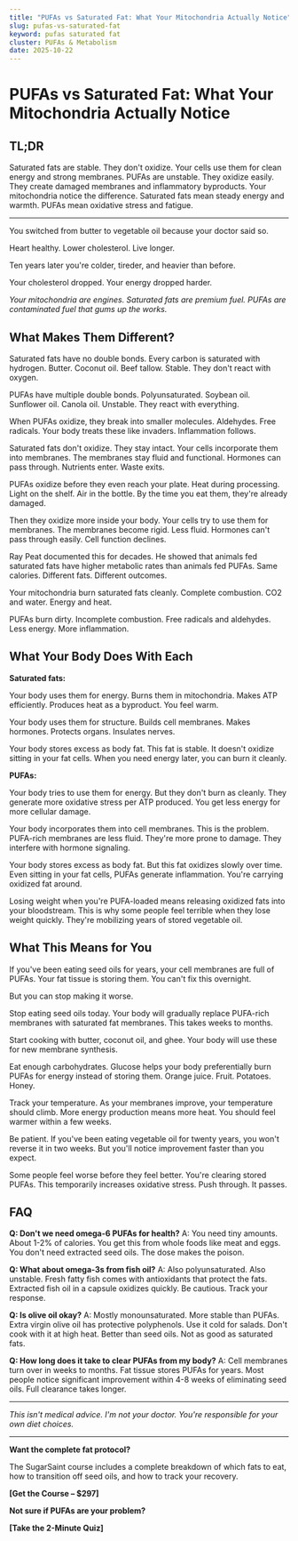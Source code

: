 ```yaml
---
title: "PUFAs vs Saturated Fat: What Your Mitochondria Actually Notice"
slug: pufas-vs-saturated-fat
keyword: pufas saturated fat
cluster: PUFAs & Metabolism
date: 2025-10-22
---
```


# PUFAs vs Saturated Fat: What Your Mitochondria Actually Notice

## TL;DR

Saturated fats are stable. They don't oxidize. Your cells use them for clean energy and strong membranes. PUFAs are unstable. They oxidize easily. They create damaged membranes and inflammatory byproducts. Your mitochondria notice the difference. Saturated fats mean steady energy and warmth. PUFAs mean oxidative stress and fatigue.

---

You switched from butter to vegetable oil because your doctor said so.

Heart healthy. Lower cholesterol. Live longer.

Ten years later you're colder, tireder, and heavier than before.

Your cholesterol dropped. Your energy dropped harder.

*Your mitochondria are engines. Saturated fats are premium fuel. PUFAs are contaminated fuel that gums up the works.*

## What Makes Them Different?

Saturated fats have no double bonds. Every carbon is saturated with hydrogen. Butter. Coconut oil. Beef tallow. Stable. They don't react with oxygen.

PUFAs have multiple double bonds. Polyunsaturated. Soybean oil. Sunflower oil. Canola oil. Unstable. They react with everything.

When PUFAs oxidize, they break into smaller molecules. Aldehydes. Free radicals. Your body treats these like invaders. Inflammation follows.

Saturated fats don't oxidize. They stay intact. Your cells incorporate them into membranes. The membranes stay fluid and functional. Hormones can pass through. Nutrients enter. Waste exits.

PUFAs oxidize before they even reach your plate. Heat during processing. Light on the shelf. Air in the bottle. By the time you eat them, they're already damaged.

Then they oxidize more inside your body. Your cells try to use them for membranes. The membranes become rigid. Less fluid. Hormones can't pass through easily. Cell function declines.

Ray Peat documented this for decades. He showed that animals fed saturated fats have higher metabolic rates than animals fed PUFAs. Same calories. Different fats. Different outcomes.

Your mitochondria burn saturated fats cleanly. Complete combustion. CO2 and water. Energy and heat.

PUFAs burn dirty. Incomplete combustion. Free radicals and aldehydes. Less energy. More inflammation.

## What Your Body Does With Each

**Saturated fats:**

Your body uses them for energy. Burns them in mitochondria. Makes ATP efficiently. Produces heat as a byproduct. You feel warm.

Your body uses them for structure. Builds cell membranes. Makes hormones. Protects organs. Insulates nerves.

Your body stores excess as body fat. This fat is stable. It doesn't oxidize sitting in your fat cells. When you need energy later, you can burn it cleanly.

**PUFAs:**

Your body tries to use them for energy. But they don't burn as cleanly. They generate more oxidative stress per ATP produced. You get less energy for more cellular damage.

Your body incorporates them into cell membranes. This is the problem. PUFA-rich membranes are less fluid. They're more prone to damage. They interfere with hormone signaling.

Your body stores excess as body fat. But this fat oxidizes slowly over time. Even sitting in your fat cells, PUFAs generate inflammation. You're carrying oxidized fat around.

Losing weight when you're PUFA-loaded means releasing oxidized fats into your bloodstream. This is why some people feel terrible when they lose weight quickly. They're mobilizing years of stored vegetable oil.

## What This Means for You

If you've been eating seed oils for years, your cell membranes are full of PUFAs. Your fat tissue is storing them. You can't fix this overnight.

But you can stop making it worse.

Stop eating seed oils today. Your body will gradually replace PUFA-rich membranes with saturated fat membranes. This takes weeks to months.

Start cooking with butter, coconut oil, and ghee. Your body will use these for new membrane synthesis.

Eat enough carbohydrates. Glucose helps your body preferentially burn PUFAs for energy instead of storing them. Orange juice. Fruit. Potatoes. Honey.

Track your temperature. As your membranes improve, your temperature should climb. More energy production means more heat. You should feel warmer within a few weeks.

Be patient. If you've been eating vegetable oil for twenty years, you won't reverse it in two weeks. But you'll notice improvement faster than you expect.

Some people feel worse before they feel better. You're clearing stored PUFAs. This temporarily increases oxidative stress. Push through. It passes.

## FAQ

**Q: Don't we need omega-6 PUFAs for health?**
A: You need tiny amounts. About 1-2% of calories. You get this from whole foods like meat and eggs. You don't need extracted seed oils. The dose makes the poison.

**Q: What about omega-3s from fish oil?**
A: Also polyunsaturated. Also unstable. Fresh fatty fish comes with antioxidants that protect the fats. Extracted fish oil in a capsule oxidizes quickly. Be cautious. Track your response.

**Q: Is olive oil okay?**
A: Mostly monounsaturated. More stable than PUFAs. Extra virgin olive oil has protective polyphenols. Use it cold for salads. Don't cook with it at high heat. Better than seed oils. Not as good as saturated fats.

**Q: How long does it take to clear PUFAs from my body?**
A: Cell membranes turn over in weeks to months. Fat tissue stores PUFAs for years. Most people notice significant improvement within 4-8 weeks of eliminating seed oils. Full clearance takes longer.

---

*This isn't medical advice. I'm not your doctor. You're responsible for your own diet choices.*

---

**Want the complete fat protocol?**

The SugarSaint course includes a complete breakdown of which fats to eat, how to transition off seed oils, and how to track your recovery.

**[Get the Course – $297]**

**Not sure if PUFAs are your problem?**

**[Take the 2-Minute Quiz]**
